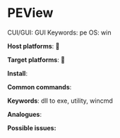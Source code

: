 # PEView

CUI/GUI: GUI
Keywords: pe
OS: win

**Host platforms**: 🌈

**Target platforms**: 🌈

**Install**:

**Common commands**:

**Keywords**: dll to exe, utility, wincmd

**Analogues**:

**Possible issues:**